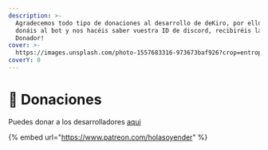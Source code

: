 ```yaml
---
description: >-
  Agradecemos todo tipo de donaciones al desarrollo de deKiro, por ello, si
  donáis al bot y nos hacéis saber vuestra ID de discord, recibiréis la badge de
  Donador!
cover: >-
  https://images.unsplash.com/photo-1557683316-973673baf926?crop=entropy&cs=srgb&fm=jpg&ixid=MnwxOTcwMjR8MHwxfHNlYXJjaHwxMHx8Y29sb3J8ZW58MHx8fHwxNjM5Njc2Mjgx&ixlib=rb-1.2.1&q=85
coverY: 0
---
```


# 🥇 Donaciones

Puedes donar a los desarrolladores [aqui](https://www.patreon.com/holasoyender)

{% embed url="https://www.patreon.com/holasoyender" %}
